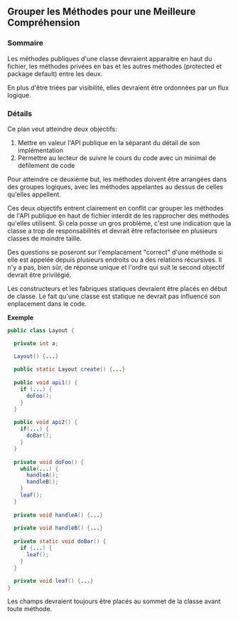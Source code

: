 ## Grouper les Méthodes pour une Meilleure Compréhension

### Sommaire

Les méthodes publiques d'une classe devraient apparaitre en haut du fichier, les méthodes privées en bas et les autres méthodes (protected et package default) entre les deux.

En plus d'être triées par visibilité, elles devraient être ordonnées par un flux logique.

### Détails

Ce plan veut atteindre deux objectifs:

1. Mettre en valeur l'API publique en la séparant du détail de son implémentation
2. Permettre au lecteur de suivre le cours du code avec un minimal de défilement de code

Pour atteindre ce deuxième but, les méthodes doivent être arrangées dans des groupes logiques, avec les méthodes appelantes au dessus de celles qu'elles appellent.

Ces deux objectifs entrent clairement en conflit car grouper les méthodes de l'API publique en haut de fichier interdit de les rapprocher des méthodes qu'elles utilisent. Si cela posse un gros problème, c'est une indication que la classe a trop de responsabilités et devrait être refactorisée en plusieurs classes de moindre taille.

Des questions se poseront sur l'emplacement "correct" d'une méthode si elle est appelée depuis plusieurs endroits ou a des relations récursives. Il n'y a pas, bien sûr, de réponse unique et l'ordre qui suit le second objectif devrait être privilégié.

Les constructeurs et les fabriques statiques devraient être placés en début de classe. Le fait qu'une classe est statique ne devrait pas influencé son enplacement dans le code.


**Exemple**

```java
public class Layout {

  private int a;

  Layout() {...}
  
  public static Layout create() {...}
  
  public void api1() {
    if (...) {
      doFoo();
    }
  }
  
  public void api2() {
    if(...) {
      doBar();
    }
  }
  
  private void doFoo() {
    while(...) {
      handleA();
      handleB();
    }
    leaf();
  }
  
  private void handleA() {...}
  
  private void handleB() {...}
  
  private static void doBar() {
    if (...) {
      leaf();
    }
  }
  
  private void leaf() {...}  
}

```

Les champs devraient toujours être placés au sommet de la classe avant toute méthode.
